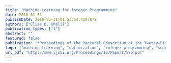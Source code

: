 ```yaml
---
title: "Machine Learning for Integer Programming"
date: 2016-01-01
publishDate: 2019-05-31T01:53:14.410787Z
authors: ["Elias B. Khalil"]
publication_types: ["1"]
abstract: ""
featured: false
publication: "*Proceedings of the Doctoral Consortium at the Twenty-Fifth International Joint Conference on Artificial Intelligence (IJCAI)*"
tags: ["machine learning", "optimization", "integer programming", "search"]
url_pdf: "http://www.ijcai.org/Proceedings/16/Papers/576.pdf"
---
```


